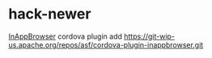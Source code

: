 # hack-newer

[InAppBrowser](http://cordova.apache.org/docs/en/3.0.0/cordova/inappbrowser/inappbrowser.html#InAppBrowser)
cordova plugin add https://git-wip-us.apache.org/repos/asf/cordova-plugin-inappbrowser.git
